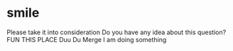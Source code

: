 # smile
Please take it into consideration
Do you have any idea about this question?
FUN THIS PLACE
Duu Du Merge
I am doing something
